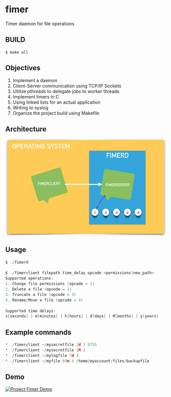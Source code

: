 # fimer
Timer daemon for file operations

BUILD
------
```Shell
$ make all
```

Objectives
------
1. Implement a daemon
2. Client-Server communication using TCP/IP Sockets
3. Utilize pthreads to delegate jobs to worker threads
4. Implement timers in C
5. Using linked lists for an actual application
6. Writing to syslog
7. Organize the project build using Makefile

Architecture
------
![alt text](https://github.com/kulkarniamit/fimer/blob/master/architecture.png "Architecture")

Usage
------
```C
$ ./fimerd 

$ ./fimerclient filepath time_delay opcode <permissions|new_path>
Supported operations: 
1. Change file permissions (opcode = 1)
2. Delete a file (opcode = 2)
3. Truncate a file (opcode = 3)
4. Rename/Move a file (opcode = 4)

Supported time delays: 
s[seconds] | m[minutes] | h[hours] | d[days] | M[months] | y[years]

```

Example commands
------
```C
* ./fimerclient ~/mysecretfile 2d 1 0755
* ./fimerclient ~/mysecretfile 1M 2
* ./fimerclient ~/mylogfile 7d 3
* ./fimerclient ~/myfile 60m 4 /home/myaccount/files/backupfile

```

## Demo
[![Project Fimer Demo](http://img.youtube.com/vi/-FFIowmf-wA/0.jpg)](http://www.youtube.com/watch?v=-FFIowmf-wA)

